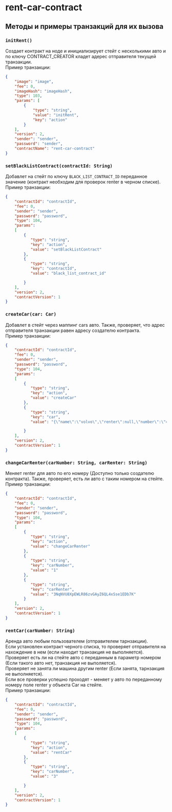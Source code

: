 # rent-car-contract

## Методы и примеры транзакций для их вызова

### `initRent()`
Создает контракт на ноде и инициализирует стейт с несколькими авто и по ключу CONTRACT_CREATOR кладет адерес отправителя текущей транзакции.  
Пример транзакции:
```json
{
    "image": "image",
    "fee": 0,
    "imageHash": "imageHash",
    "type": 103,
    "params": [
        {
            "type": "string",
            "value": "initRent",
            "key": "action"
        }
    ],
    "version": 2,
    "sender": "sender",
    "password": "sender",
    "contractName": "rent-car-contract"
}
```

### `setBlackListContract(contractId: String)`
Добавлет на стейт по ключу `BLACK_LIST_CONTRACT_ID` переданное значение (контракт необходим для проверок renter в черном списке).  
Пример транзакции:
```json
{
    "contractId": "contractId",
    "fee": 0,
    "sender": "sender",
    "password": "password",
    "type": 104,
    "params":
    [
        {
           "type": "string",
           "key": "action",
           "value": "setBlackListContract"
        },
        {
           "type": "string",
           "key": "contractId",
           "value": "black_list_contract_id"

        }
    ],
    "version": 2,
    "contractVersion": 1
}
```

### `createCar(car: Car)`
Добавлет в стейт через маппинг cars авто. Также, проверяет, что адрес отправителя транзакции равен адресу создателю контракта.  
Пример транзакции:
```json
{
    "contractId": "contractId",
    "fee": 0,
    "sender": "sender",
    "password": "password",
    "type": 104,
    "params":
    [
        {
           "type": "string",
           "key": "action",
           "value": "createCar"
        },
        {
           "type": "string",
           "key": "car",
           "value": "{\"name\":\"volvo\",\"renter\":null,\"number\":\"4\"}"

        }
    ],
    "version": 2,
    "contractVersion": 1
}
```

### `changeCarRenter(carNumber: String, carRenter: String)`
Меняет renter для авто по его номеру (Доступно только создателю контракта). Также, проверяет, есть ли авто с таким номером на стейте.  
Пример транзакции:
```json
{
    "contractId": "contractId",
    "fee": 0,
    "sender": "sender",
    "password": "password",
    "type": 104,
    "params":
    [
        {
           "type": "string",
           "key": "action",
           "value": "changeCarRenter"
        },
        {
           "type": "string",
           "key": "carNumber",
           "value": "1"
        },
        {
           "type": "string",
           "key": "carRenter",
           "value": "3NqNVU8XpEWLR86zvGAyZ6QL4xSse1EDb7K"
        }
    ],
    "version": 2,
    "contractVersion": 1
}
```

### `rentCar(carNumber: String)`
Аренда авто любым пользователем (отправителем тарнзакции).  
Если установлен контракт черного списка, то проверяет отправителя на нахождение в нем (если находит транзакция не выполняется).  
Проверяет есть ли на стейте авто с переданным в параметр номером (Если такого авто нет, транзакция не выполяется).  
Проверяет не занята ли машина другим renter (Если занята, тарнзакция не выполняется).  
Если все проверки успешно проходят - меняет у авто по переданному номеру поле renter у объекта Car на стейте.  
Пример транзакции:
```json
{
    "contractId": "contractId",
    "fee": 0,
    "sender": "sender",
    "password": "password",
    "type": 104,
    "params":
    [
        {
           "type": "string",
           "key": "action",
           "value": "rentCar"
        },
        {
           "type": "string",
           "key": "carNumber",
           "value": "3"

        }
    ],
    "version": 2,
    "contractVersion": 1
}
```